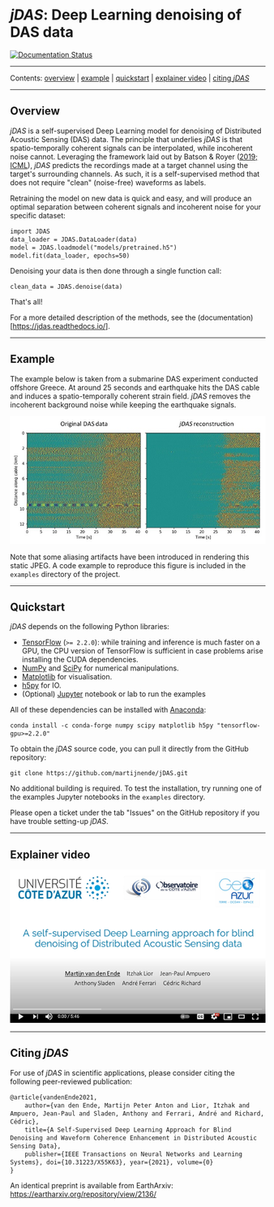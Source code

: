# _jDAS_: Deep Learning denoising of DAS data

[![Documentation Status](https://readthedocs.org/projects/jdas/badge/?version=latest)](https://jdas.readthedocs.io/en/latest/?badge=latest)

--------------

Contents: [overview](#overview) | [example](#example) | [quickstart](#quickstart) | [explainer video](#explainer-video) | [citing _jDAS_](#citing-jdas)

--------------

## Overview

_jDAS_ is a self-supervised Deep Learning model for denoising of Distributed Acoustic Sensing (DAS) data. The principle that underlies _jDAS_ is that spatio-temporally coherent signals can be interpolated, while incoherent noise cannot. Leveraging the framework laid out by Batson & Royer ([2019; ICML](http://arxiv.org/abs/1901.11365)), _jDAS_ predicts the recordings made at a target channel using the target's surrounding channels. As such, it is a self-supervised method that does not require "clean" (noise-free) waveforms as labels. 

Retraining the model on new data is quick and easy, and will produce an optimal separation between coherent signals and incoherent noise for your specific dataset:
```
import JDAS
data_loader = JDAS.DataLoader(data)
model = JDAS.loadmodel("models/pretrained.h5")
model.fit(data_loader, epochs=50)
```
Denoising your data is then done through a single function call:
```
clean_data = JDAS.denoise(data)
```
That's all!

For a more detailed description of the methods, see the (documentation)[https://jdas.readthedocs.io/].

--------------

## Example

The example below is taken from a submarine DAS experiment conducted offshore Greece. At around 25 seconds and earthquake hits the DAS cable and induces a spatio-temporally coherent strain field. _jDAS_ removes the incoherent background noise while keeping the earthquake signals.

<div style="text-align:center"><img src="docs/source/img/jDAS_example.jpg" alt="Example of jDAS denoising performance" /></div>

Note that some aliasing artifacts have been introduced in rendering this static JPEG. A code example to reproduce this figure is included in the `examples` directory of the project.

--------------

## Quickstart

_jDAS_ depends on the following Python libraries:

- [TensorFlow](https://www.tensorflow.org/) (`>= 2.2.0`): while training and inference is much faster on a GPU, the CPU version of TensorFlow is sufficient in case problems arise installing the CUDA dependencies.
- [NumPy](https://numpy.org/) and [SciPy](https://scipy.org/) for numerical manipulations.
- [Matplotlib](https://matplotlib.org/) for visualisation.
- [h5py](https://www.h5py.org/) for IO.
- (Optional) [Jupyter](https://jupyter.org/) notebook or lab to run the examples

All of these dependencies can be installed with [Anaconda](https://www.anaconda.com/products/individual):
```
conda install -c conda-forge numpy scipy matplotlib h5py "tensorflow-gpu>=2.2.0"
```

To obtain the _jDAS_ source code, you can pull it directly from the GitHub repository:
```
git clone https://github.com/martijnende/jDAS.git
```
No additional building is required. To test the installation, try running one of the examples Jupyter notebooks in the `examples` directory.

Please open a ticket under the tab "Issues" on the GitHub repository if you have trouble setting-up _jDAS_.

--------------

## Explainer video

<div style="text-align:center"><a href="https://youtu.be/9NNElFOIzK8"><img src="docs/source/img/jDAS_youtube.png" alt="Example of jDAS denoising performance" /></a></div>

--------------

## Citing _jDAS_

For use of _jDAS_ in scientific applications, please consider citing the following peer-reviewed publication:

```
@article{vandenEnde2021,
    author={van den Ende, Martijn Peter Anton and Lior, Itzhak and Ampuero, Jean-Paul and Sladen, Anthony and Ferrari, André and Richard, Cédric},
    title={A Self-Supervised Deep Learning Approach for Blind Denoising and Waveform Coherence Enhancement in Distributed Acoustic Sensing Data}, 
    publisher={IEEE Transactions on Neural Networks and Learning Systems}, doi={10.31223/X55K63}, year={2021}, volume={0}
}
```

An identical preprint is available from EarthArxiv: https://eartharxiv.org/repository/view/2136/
